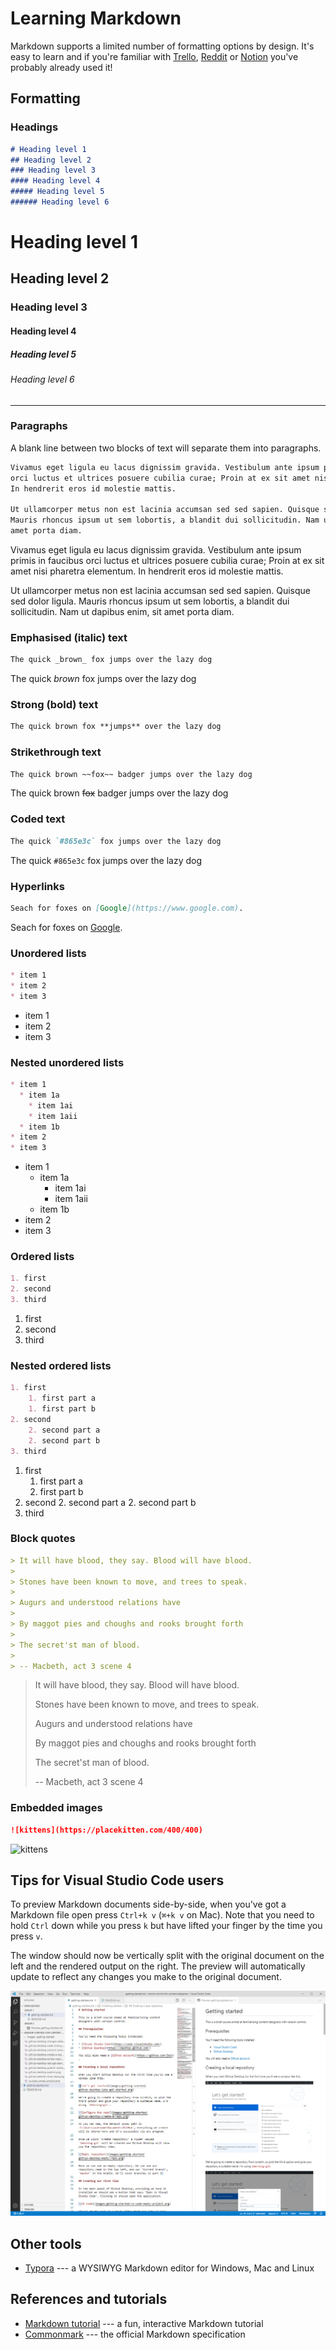 # Learning Markdown

Markdown supports a limited number of formatting options by design. It's easy to learn and if you're familiar with [Trello](https://help.trello.com/article/821-using-markdown-in-trello), [Reddit](https://www.reddit.com/wiki/markdown) or [Notion](https://www.notion.so/) you've probably already used it!

## Formatting

### Headings

```markdown
# Heading level 1
## Heading level 2
### Heading level 3
#### Heading level 4
##### Heading level 5
###### Heading level 6
```

# Heading level 1
## Heading level 2
### Heading level 3
#### Heading level 4
##### Heading level 5
###### Heading level 6

---

### Paragraphs

A blank line between two blocks of text will separate them into paragraphs.

```markdown
Vivamus eget ligula eu lacus dignissim gravida. Vestibulum ante ipsum primis in faucibus
orci luctus et ultrices posuere cubilia curae; Proin at ex sit amet nisi pharetra elementum.
In hendrerit eros id molestie mattis.

Ut ullamcorper metus non est lacinia accumsan sed sed sapien. Quisque sed dolor ligula.
Mauris rhoncus ipsum ut sem lobortis, a blandit dui sollicitudin. Nam ut dapibus enim, sit
amet porta diam.
```

Vivamus eget ligula eu lacus dignissim gravida. Vestibulum ante ipsum primis in faucibus orci luctus et ultrices posuere cubilia curae; Proin at ex sit amet nisi pharetra elementum. In hendrerit eros id molestie mattis.

Ut ullamcorper metus non est lacinia accumsan sed sed sapien. Quisque sed dolor ligula. Mauris rhoncus ipsum ut sem lobortis, a blandit dui sollicitudin. Nam ut dapibus enim, sit amet porta diam.

### Emphasised (italic) text

```markdown
The quick _brown_ fox jumps over the lazy dog
```

The quick _brown_ fox jumps over the lazy dog

### Strong (bold) text

```markdown
The quick brown fox **jumps** over the lazy dog
```

### Strikethrough text

```markdown
The quick brown ~~fox~~ badger jumps over the lazy dog
```

The quick brown ~~fox~~ badger jumps over the lazy dog

### Coded text

```markdown
The quick `#865e3c` fox jumps over the lazy dog
```

The quick `#865e3c` fox jumps over the lazy dog

### Hyperlinks

```markdown
Seach for foxes on [Google](https://www.google.com).
```

Seach for foxes on [Google](https://www.google.com).

### Unordered lists

```markdown
* item 1
* item 2
* item 3
```

* item 1
* item 2
* item 3

### Nested unordered lists

```markdown
* item 1
  * item 1a
    * item 1ai
    * item 1aii
  * item 1b
* item 2
* item 3
```

* item 1
  * item 1a
    * item 1ai
    * item 1aii
  * item 1b
* item 2
* item 3

### Ordered lists

```markdown
1. first
2. second
3. third
```

1. first
2. second
3. third

### Nested ordered lists

```markdown
1. first
	1. first part a
	1. first part b
2. second
	2. second part a
	2. second part b
3. third
```

1. first
	1. first part a
	1. first part b
2. second
	2. second part a
	2. second part b
3. third

### Block quotes

```markdown
> It will have blood, they say. Blood will have blood.
>
> Stones have been known to move, and trees to speak.
>
> Augurs and understood relations have
>
> By maggot pies and choughs and rooks brought forth
>
> The secret'st man of blood.
>
> -- Macbeth, act 3 scene 4
```

> It will have blood, they say. Blood will have blood.
>
> Stones have been known to move, and trees to speak.
>
> Augurs and understood relations have
>
> By maggot pies and choughs and rooks brought forth
>
> The secret'st man of blood.
>
> -- Macbeth, act 3 scene 4

### Embedded images

```markdown
![kittens](https://placekitten.com/400/400)
```

![kittens](https://placekitten.com/400/400)

## Tips for Visual Studio Code users

To preview Markdown documents side-by-side, when you've got a Markdown file open press `Ctrl+k v` (`⌘+k v` on Mac). Note that you need to hold `Ctrl` down while you press `k` but have lifted your finger by the time you press `v`.

The window should now be vertically split with the original document on the left and the rendered output on the right. The preview will automatically update to reflect any changes you make to the original document.

![Visual Studio Code Markdown preview](/images/learning-markdown/vs-code-markdown-preview.png)

## Other tools

* [Typora](https://typora.io/) --- a WYSIWYG Markdown editor for Windows, Mac and Linux

## References and tutorials

* [Markdown tutorial](https://www.markdowntutorial.com/) --- a fun, interactive Markdown tutorial
* [Commonmark](https://commonmark.org/) --- the official Markdown specification
